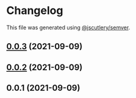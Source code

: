 # Changelog

This file was generated using [@jscutlery/semver](https://github.com/jscutlery/semver).

## [0.0.3](https://github.com/Diabl0269/nx-fun/compare/shared-bg-button-0.0.2...shared-bg-button-0.0.3) (2021-09-09)



## [0.0.2](https://github.com/Diabl0269/nx-fun/compare/shared-bg-button-0.0.1...shared-bg-button-0.0.2) (2021-09-09)



## 0.0.1 (2021-09-09)
